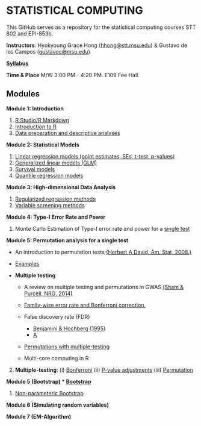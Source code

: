 # STATISTICAL COMPUTING


This GitHub serves as a repository for the statistical computing courses STT 802 and EPI-853b.

**Instructors**: Hyokyoung Grace Hong (hhong@stt.msu.edu) & Gustavo de los Campos (gustavoc@msu.edu)

**[Syllabus](https://app.box.com/s/4l7zea2zvqa1kq3137tujqdx0opiif1z)**

**Time & Place** M/W 	3:00 PM - 4:20 PM. E109 Fee Hall.



## Modules


**Module 1: Introduction**

  1. [R Studio/R Markdown](https://github.com/younghhk/STAT_COMP/blob/master/Rmarkdown.md)
  2. [Introduction to R](https://github.com/younghhk/STAT_COMP/blob/master/RIntro.md)
  3. [Data preparation and descriptive analyses](https://github.com/younghhk/STAT_COMP/blob/master/DESCRIPTIVE_STATS.md) 
 

**Module 2: Statistical Models**

  1. [Linear regression models (point estimates, SEs, t-test, p-values)](https://github.com/younghhk/STAT_COMP/blob/master/LM.md)
  2. [Generalized linear models (GLM)](https://github.com/younghhk/STAT_COMP/blob/master/GLM.md)
  3. [Survival models](https://github.com/younghhk/STAT_COMP/blob/master/SURVREG.md)
  4. [Quantile regression models](https://github.com/younghhk/STAT_COMP/blob/master/QR.md)

**Module 3: High-dimensional Data Analysis**

  1. [Regularized regression methods](https://github.com/younghhk/STAT_COMP/blob/master/PENREG.md)
  2. [Variable screening methods](https://github.com/younghhk/STAT_COMP/blob/master/VS.md) 

**Module 4: Type-I Error Rate and Power**

  1. Monte Carlo Estimation of Type-I error rate and power for a [single test](https://github.com/gdlc/STAT_COMP/blob/master/POWER.md)
  
**Module 5: Permutation analysis for a single test**
  * An introduction to permutation tests [(Herbert A David, Am. Stat, 2008.)](http://www.tandfonline.com/doi/abs/10.1198/000313008X269576)
  * [Examples](https://github.com/gdlc/STAT_COMP/blob/master/PERMUTATION.md)
    
  * **Multiple testing**
    * A review on multiple testing and permutations in GWAS [(Sham & Purcell, NRG, 2014)](https://www.nature.com/articles/nrg3706)
    * [Family-wise error rate and Bonferroni correction.](https://github.com/gdlc/STAT_COMP/blob/master/multipleTesting.md)
    * False discovery rate (FDR)
        * [Benjamini & Hochberg (1995)](http://www.math.tau.ac.il/~ybenja/MyPapers/benjamini_hochberg1995.pdf)
        * [A](https://github.com/gdlc/EPI853B/blob/master/FDR.md)
        
    * [Permutations with multiple-testing](https://github.com/gdlc/EPI853B/edit/master/permutations2.md)
    * Multi-core computing in R
  
  2. **Multiple-testing**:
   (i) [Bonferroni](https://github.com/gdlc/STAT_COMP/blob/master/multiple_testing.md)
   (ii) [P-value adjustments](https://github.com/gdlc/STAT_COMP/blob/master/padjust.md)
   (iii) [Permutation](https://github.com/gdlc/STAT_COMP/blob/master/padjust.md)
  
**Module 5 (Bootstrap)**
    * **[Bootstrap](https://github.com/gdlc/EPI853B/blob/master/bootstrap.md)**

  1.	[Non-parameteric Bootstrap](https://github.com/gdlc/STAT_COMP/blob/master/BOOTSTRAP.md)

**Module 6 (Simulating random variables)**

**Module 7 (EM-Algorithm)**


  

